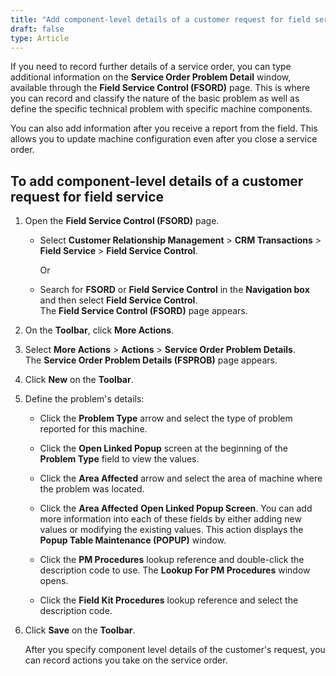 ```yaml
---
title: "Add component-level details of a customer request for field service"
draft: false
type: Article 
---
```


If you need to record further details of a service order, you can type additional information on the **Service Order Problem Detail** window, available through the **Field Service Control (FSORD)** page. This is where you can record and classify the nature of the basic problem as well as define the specific technical problem with specific machine components.

You can also add information after you receive a report from the field. This allows you to update machine configuration even after you close a service order.

## To add component-level details of a **customer** request for field service

1.  Open the **Field Service Control (FSORD)** page.

    - Select **Customer Relationship Management** > **CRM Transactions** > **Field Service** > **Field Service Control**.

        Or

    -  Search for **FSORD** or **Field Service Control** in the **Navigation box** and then select **Field Service Control**. <br> The **Field Service Control (FSORD)** page appears.

2.  On the **Toolbar**, click **More Actions**.
3.  Select **More Actions** > **Actions** > **Service Order Problem Details**. <br> The **Service Order Problem Details (FSPROB)** page appears.
4.  Click **New** on the **Toolbar**.
5.  Define the problem's details:

    - Click the **Problem Type** arrow and select the type of problem reported for this machine.

    - Click the **Open Linked Popup** screen at the beginning of the **Problem Type** field to view the values.

    - Click the **Area Affected** arrow and select the area of machine where the problem was located.

    - Click the **Area Affected** **Open Linked Popup Screen**. You can add more information into each of these fields by either adding new values or modifying the existing values. This action displays the **Popup Table Maintenance (POPUP)** window.

    - Click the **PM Procedures** lookup reference and double-click the description code to use. The **Lookup For PM Procedures** window opens.

    - Click the **Field Kit Procedures** lookup reference and select the description code.

1.  Click **Save** on the **Toolbar**.

    After you specify component level details of the customer's request, you can record actions you take on the service order. 